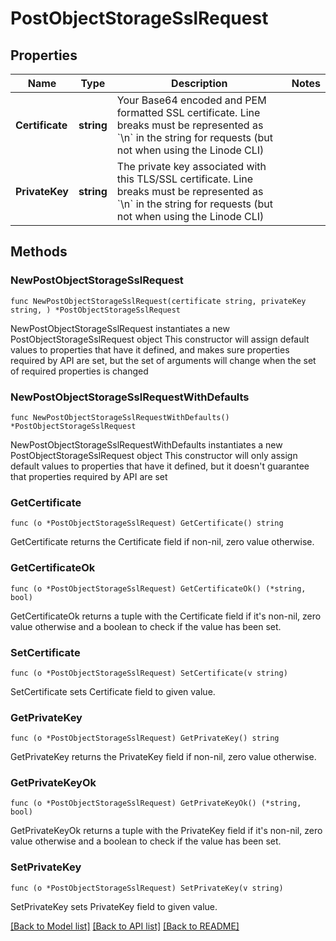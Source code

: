 # PostObjectStorageSslRequest

## Properties

Name | Type | Description | Notes
------------ | ------------- | ------------- | -------------
**Certificate** | **string** | Your Base64 encoded and PEM formatted SSL certificate.  Line breaks must be represented as &#x60;\\n&#x60; in the string for requests (but not when using the Linode CLI) | 
**PrivateKey** | **string** | The private key associated with this TLS/SSL certificate.  Line breaks must be represented as &#x60;\\n&#x60; in the string for requests (but not when using the Linode CLI) | 

## Methods

### NewPostObjectStorageSslRequest

`func NewPostObjectStorageSslRequest(certificate string, privateKey string, ) *PostObjectStorageSslRequest`

NewPostObjectStorageSslRequest instantiates a new PostObjectStorageSslRequest object
This constructor will assign default values to properties that have it defined,
and makes sure properties required by API are set, but the set of arguments
will change when the set of required properties is changed

### NewPostObjectStorageSslRequestWithDefaults

`func NewPostObjectStorageSslRequestWithDefaults() *PostObjectStorageSslRequest`

NewPostObjectStorageSslRequestWithDefaults instantiates a new PostObjectStorageSslRequest object
This constructor will only assign default values to properties that have it defined,
but it doesn't guarantee that properties required by API are set

### GetCertificate

`func (o *PostObjectStorageSslRequest) GetCertificate() string`

GetCertificate returns the Certificate field if non-nil, zero value otherwise.

### GetCertificateOk

`func (o *PostObjectStorageSslRequest) GetCertificateOk() (*string, bool)`

GetCertificateOk returns a tuple with the Certificate field if it's non-nil, zero value otherwise
and a boolean to check if the value has been set.

### SetCertificate

`func (o *PostObjectStorageSslRequest) SetCertificate(v string)`

SetCertificate sets Certificate field to given value.


### GetPrivateKey

`func (o *PostObjectStorageSslRequest) GetPrivateKey() string`

GetPrivateKey returns the PrivateKey field if non-nil, zero value otherwise.

### GetPrivateKeyOk

`func (o *PostObjectStorageSslRequest) GetPrivateKeyOk() (*string, bool)`

GetPrivateKeyOk returns a tuple with the PrivateKey field if it's non-nil, zero value otherwise
and a boolean to check if the value has been set.

### SetPrivateKey

`func (o *PostObjectStorageSslRequest) SetPrivateKey(v string)`

SetPrivateKey sets PrivateKey field to given value.



[[Back to Model list]](../README.md#documentation-for-models) [[Back to API list]](../README.md#documentation-for-api-endpoints) [[Back to README]](../README.md)


